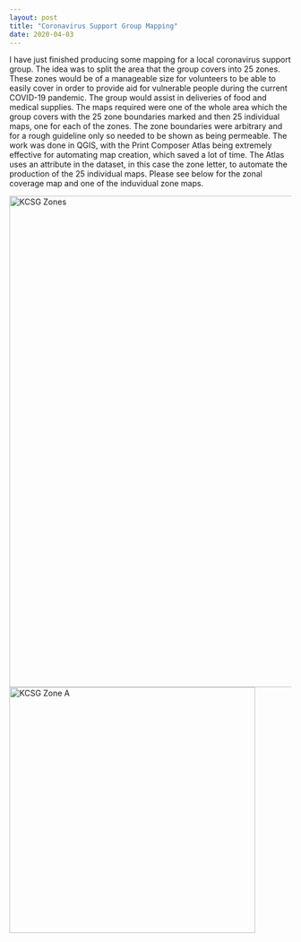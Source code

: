 ```yaml
---
layout: post
title: "Coronavirus Support Group Mapping"
date: 2020-04-03
---
```


I have just finished producing some mapping for a local coronavirus support group. The idea was to split the area that the group covers into 25 zones. These zones would be of a manageable size for volunteers to be able to easily cover in order to provide aid for vulnerable people during the current COVID-19 pandemic. The group would assist in deliveries of food and medical supplies. The maps required were one of the whole area which the group covers with the 25 zone boundaries marked and then 25 individual maps, one for each of the zones. The zone boundaries were arbitrary and for a rough guideline only so needed to be shown as being permeable. The work was done in QGIS, with the Print Composer Atlas being extremely effective for automating map creation, which saved a lot of time. The Atlas uses an attribute in the dataset, in this case the zone letter, to automate the production of the 25 individual maps. Please see below for the zonal coverage map and one of the induvidual zone maps.  


<img src="/KCSG_Zones.png" alt="KCSG Zones" style="width:620x;height:877px;">


<img src="/Zone_A.png" alt="KCSG Zone A" style="width:620x;height:439px;">

